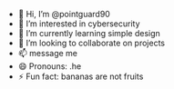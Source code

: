 - 👋 Hi, I’m @pointguard90
- 👀 I’m interested in cybersecurity
- 🌱 I’m currently learning simple design
- 💞️ I’m looking to collaborate on projects
- 📫 message me
- 😄 Pronouns: .he
- ⚡ Fun fact: bananas are not fruits

<!---
pointguard90/pointguard90 is a ✨ special ✨ repository because its `README.md` (this file) appears on your GitHub profile.
You can click the Preview link to take a look at your changes.
--->
